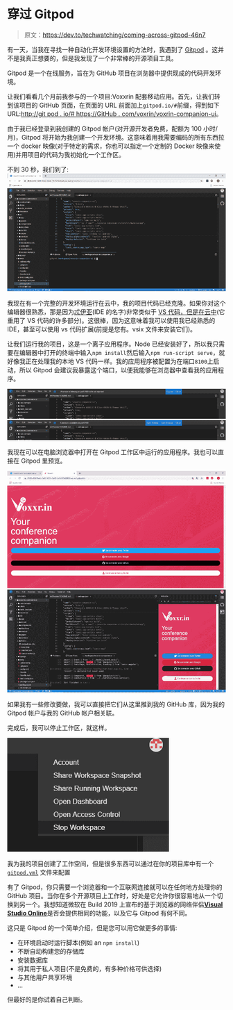 # 穿过 Gitpod

> 原文：<https://dev.to/techwatching/coming-across-gitpod-46n7>

有一天，当我在寻找一种自动化开发环境设置的方法时，我遇到了 [Gitpod](https://www.gitpod.io/) 。这并不是我真正想要的，但是我发现了一个非常棒的开源项目工具。

Gitpod 是一个在线服务，旨在为 GitHub 项目在浏览器中提供现成的代码开发环境。

让我们看看几个月前我参与的一个项目:Voxxrin 配套移动应用。首先，让我们转到该项目的 GitHub 页面，在页面的 URL 前面加上`gitpod.io/#`前缀，得到如下 URL:[http://git pod . io/# https://GitHub . com/voxrin/voxrin-companion-ui](http://gitpod.io/#https://github.com/voxxrin/voxxrin-companion-ui)。

由于我已经登录到我创建的 Gitpod 帐户(对开源开发者免费，配额为 100 小时/月)，Gitpod 将开始为我创建一个开发环境。这意味着用我需要编码的所有东西拉一个 docker 映像(对于特定的需求，你也可以指定一个定制的 Docker 映像来使用)并用项目的代码为我初始化一个工作区。

不到 30 秒，我们到了: [![](img/72c6c8097d3ffca8418224f5c5947246.png)](https://res.cloudinary.com/practicaldev/image/fetch/s--IdsdCMfE--/c_limit%2Cf_auto%2Cfl_progressive%2Cq_auto%2Cw_880/https://techwatching.dev/posimg/gitpod_voxxrin_1.png)

我现在有一个完整的开发环境运行在云中，我的项目代码已经克隆。如果你对这个编辑器很熟悉，那是因为[忒伊亚](https://www.theia-ide.org/)(IDE 的名字)非常类似于 [VS 代码，但是在云中](http://typefox.io/theia-vs-code-in-the-cloud)(它重用了 VS 代码的许多部分)。这很棒，因为这意味着我可以使用我已经熟悉的 IDE，甚至可以使用 vs 代码扩展(前提是您有。vsix 文件来安装它们)。

让我们运行我的项目，这是一个离子应用程序。Node 已经安装好了，所以我只需要在编辑器中打开的终端中输入`npm install`然后输入`npm run-script serve`，就好像我正在处理我的本地 VS 代码一样。我的应用程序被配置为在端口`8100`上启动，所以 Gitpod 会建议我暴露这个端口，以便我能够在浏览器中查看我的应用程序。

[![](img/4718e8aa7c383259b1d31fcb2bfb3987.png) ](https://res.cloudinary.com/practicaldev/image/fetch/s--eAh1foN9--/c_limit%2Cf_auto%2Cfl_progressive%2Cq_auto%2Cw_880/https://techwatching.dev/posimg/gitpod_voxxrin_2.png) [ ![](img/6e6ce231d6764a57d24878a4f7d254e7.png)](https://res.cloudinary.com/practicaldev/image/fetch/s--h75-WC4Q--/c_limit%2Cf_auto%2Cfl_progressive%2Cq_auto%2Cw_880/https://techwatching.dev/posimg/gitpod_voxxrin_3.png)

我现在可以在电脑浏览器中打开在 Gitpod 工作区中运行的应用程序。我也可以直接在 Gitpod 里预览。

[![](img/970491fb4e015bbc62f5a5895ca16a47.png) ](https://res.cloudinary.com/practicaldev/image/fetch/s--Z2Vlu5QN--/c_limit%2Cf_auto%2Cfl_progressive%2Cq_auto%2Cw_880/https://techwatching.dev/posimg/gitpod_voxxrin_5.png) [ ![](img/4df26f18683b68507e3166916ee84f63.png)](https://res.cloudinary.com/practicaldev/image/fetch/s--2dIbfwac--/c_limit%2Cf_auto%2Cfl_progressive%2Cq_auto%2Cw_880/https://techwatching.dev/posimg/gitpod_voxxrin_4.png)

如果我有一些修改要做，我可以直接把它们从这里推到我的 GitHub 库，因为我的 Gitpod 帐户与我的 GitHub 帐户相关联。

完成后，我可以停止工作区，就这样。

[![](img/2d74322e387cad193097a1162c308a26.png)](https://res.cloudinary.com/practicaldev/image/fetch/s--U9Gx_FX5--/c_limit%2Cf_auto%2Cfl_progressive%2Cq_auto%2Cw_880/https://techwatching.dev/posimg/gitpod_voxxrin_7.png)

我为我的项目创建了工作空间，但是很多东西可以通过在你的项目库中有一个 [`gitpod.yml`](https://www.gitpod.io/docs/41_config_gitpod_file/) 文件来配置

有了 Gitpod，你只需要一个浏览器和一个互联网连接就可以在任何地方处理你的 GitHub 项目。当你在多个开源项目上工作时，好处是它允许你很容易地从一个切换到另一个。我想知道微软在 Build 2019 上宣布的基于浏览器的网络伴侣[**Visual Studio Online**](https://devblogs.microsoft.com/visualstudio/intelligent-productivity-and-collaboration-from-anywhere/)是否会提供相同的功能，以及它与 Gitpod 有何不同。

这只是 Gitpod 的一个简单介绍，但是您可以用它做更多的事情:

*   在环境启动时运行脚本(例如 an `npm install`)
*   不断自动构建您的存储库
*   安装数据库
*   将其用于私人项目(不是免费的，有多种价格可供选择)
*   与其他用户共享环境
*   ...

但最好的是你试着自己判断。